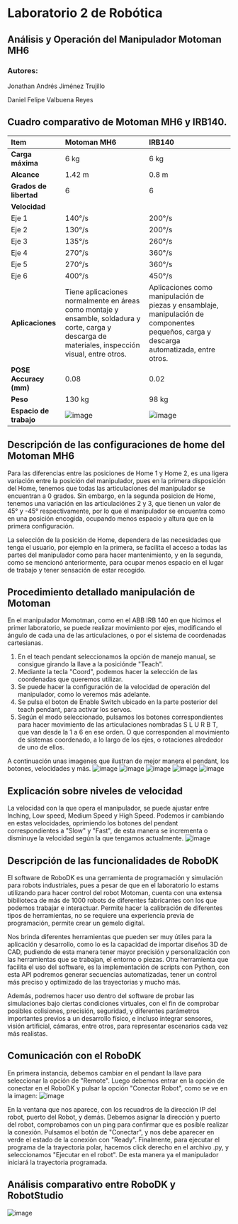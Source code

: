 # Laboratorio 2 de Robótica 
## Análisis y Operación del Manipulador Motoman MH6
### Autores:
Jonathan Andrés Jiménez Trujillo

Daniel Felipe Valbuena Reyes

  ## Cuadro comparativo de Motoman MH6 y IRB140.
  | **Item** | **Motoman MH6** | **IRB140** |
  |:---------|:----------------|:-----------|
  | **Carga máxima** | 6 kg | 6 kg |
  | **Alcance** | 1.42 m | 0.8 m |
  | **Grados de libertad** | 6 | 6 |
  | **Velocidad** |  |  |
  | Eje 1 | 140°/s | 200°/s |
  | Eje 2 | 130°/s | 200°/s |
  | Eje 3 | 135°/s | 260°/s |
  | Eje 4 | 270°/s | 360°/s |
  | Eje 5 | 270°/s | 360°/s |
  | Eje 6 | 400°/s | 450°/s |
  | **Aplicaciones** | Tiene aplicaciones normalmente en áreas como montaje y ensamble, soldadura y corte, carga y descarga de materiales, inspección visual, entre otros. | Aplicaciones como manipulación de piezas y ensamblaje, manipulación de componentes pequeños, carga y descarga automatizada, entre otros. |
  | **POSE Accuracy (mm)** | 0.08 | 0.02 |
  | **Peso** | 130 kg | 98 kg |
  | **Espacio de trabajo** | ![image](https://github.com/user-attachments/assets/27c0c3b3-9e19-4acf-aade-b0b15fd497ea) | ![image](https://github.com/user-attachments/assets/7f496555-e9cc-4878-9acb-975518791878) |

  
  ## Descripción de las configuraciones de home del Motoman MH6
  Para las diferencias entre las posiciones de Home 1 y Home 2, es una ligera variación entre la posición del manipulador, pues en la primera disposición del Home, tenemos que todas las articulaciones del manipulador se encuentran a 0 grados. Sin embargo, en la segunda posicion de Home, tenemos una variación en las articulaciónes 2 y 3, que tienen un valor de 45° y -45° respectivamente, por lo que el manipulador se encuentra como en una posición encogida, ocupando menos espacio y altura que en la primera configuración. 

La selección de la posición de Home, dependera de las necesidades que tenga el usuario, por ejemplo en la primera, se facilita el acceso a todas las partes del manipulador como para hacer mantenimiento, y en la segunda, como se mencionó anteriormente, para ocupar menos espacio en el lugar de trabajo y tener sensación de estar recogido.
  
  ## Procedimiento detallado manipulación de Motoman
En el manipulador Momotman, como en el ABB IRB 140 en que hicimos el primer laboratorio, se puede realizar movimiento por ejes, modificando el ángulo de cada una de las articulaciones, o por el sistema de coordenadas cartesianas.

1. En el teach pendant seleccionamos la opción de manejo manual, se consigue girando la llave a la posiciónde "Teach".
2. Mediante la tecla "Coord", podemos hacer la selección de las coordenadas que queremos utilizar.
3. Se puede hacer la configuración de la velocidad de operación del manipulador, como lo veremos más adelante.
4. Se pulsa el boton de Enable Switch ubicado en la parte posterior del teach pendant, para activar los servos.
5. Según el modo seleccionado, pulsamos los botones correspondientes para hacer movimiento de las articulaciones nombradas S L U R B T, que van desde la 1 a 6 en ese orden. O que corresponden al movimiento de sistemas coordenado, a lo largo de los ejes, o rotaciones alrededor de uno de ellos.

A continuación unas imagenes que ilustran de mejor manera el pendant, los botones, velocidades y más.
![image](https://github.com/user-attachments/assets/5995cea6-5c5a-49e2-b1a3-bebf17451290) ![image](https://github.com/user-attachments/assets/c8e13e32-b1da-458b-8fd3-2bfcf1417f5a) ![image](https://github.com/user-attachments/assets/6d2ddac3-b8ad-471e-8149-693e2fd0bf73) ![image](https://github.com/user-attachments/assets/293536dc-213b-4451-9647-ace42ccb6c72) ![image](https://github.com/user-attachments/assets/054ea505-0aca-4cac-bcf2-f5f296f15945)



  ## Explicación sobre niveles de velocidad
  La velocidad con la que opera el manipulador, se puede ajustar entre Inching, Low speed, Medium Speed y High Speed. Podemos ir cambiando en estas velocidades, oprimiendo los botones del pendant correspondientes a "Slow" y "Fast", de esta manera se incrementa o disminuye la velocidad según la que tengamos actualmente.
  ![image](https://github.com/user-attachments/assets/f77eab09-4766-4f31-8616-6c671bd576d4)

  
  ## Descripción de las funcionalidades de RoboDK
  El software de RoboDK es una gerramienta de programación y simulación para robots industriales, pues a pesar de que en el laboratorio lo estams utilizando para hacer control del robot Motoman, cuenta con una extensa bibilioteca de más de 1000 robots de diferentes fabricantes con los que podemos trabajar e interactuar. Permite hacer la calibración de diferentes tipos de herramientas, no se requiere una experiencia previa de programación, permite crear un gemelo digital.

Nos brinda diferentes herramientas que pueden ser muy útiles para la aplicación y desarrollo, como lo es la capacidad de importar diseños 3D de CAD, pudiendo de esta manera tener mayor precisión y personalización con las herramientas que se trabajan, el entorno o piezas. Otra herramienta que facilita el uso del software, es la implementación de scripts con Python, con esta API podremos generar secuencias automatizadas, tener un control más preciso y optimizado de las trayectorias y mucho más. 

Además, podremos hacer uso dentro del software de probar las simulaciones bajo ciertas condiciones virtuales, con el fin de comprobar posibles colisiones, precisión, seguridad, y diferentes parámetros importantes previos a un desarrollo físico, e incluso integrar sensores, visión artificial, cámaras, entre otros, para representar escenarios cada vez más realistas.

## Comunicación con el RoboDK
En primera instancia, debemos cambiar en el pendant la llave para seleccionar la opción de "Remote". Luego debemos entrar en la opción de conectar en el RoboDK y pulsar la opción "Conectar Robot", como se ve en la imagen:
![image](https://github.com/user-attachments/assets/89d70664-90e1-4089-858f-7a533b62259c)

En la ventana que nos aparece, con los recuadros de la dirección IP del robot, puerto del Robot, y demás. Debemos asignar la dirección y puerto del robot, comprobamos con un ping para confirmar que es posible realizar la conexión. Pulsamos el botón de "Conectar", y nos debe aparecer en verde el estado de la conexión con "Ready".
Finalmente, para ejecutar el programa de la trayectoria polar, hacemos click derecho en el archivo .py, y seleccionamos "Ejecutar en el robot". De esta manera ya el manipulador iniciará la trayectoria programada.


  
  ## Análisis comparativo entre RoboDK y RobotStudio
![image](https://github.com/user-attachments/assets/805545be-1a80-48bb-a1ef-fc2e0b5a1b67)

  


  
